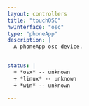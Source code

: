 ```yaml
---
layout: controllers
title: "touchOSC"
hwInterface: "osc"
type: "phoneApp"
description: |
  A phoneApp osc device.


status: |
  + *osx* -- unknown
  + *linux* -- unknown
  + *win* -- unknown

---
```

